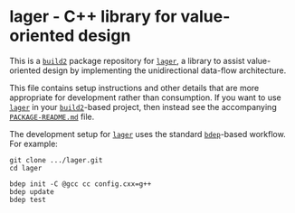 # lager - C++ library for value-oriented design

This is a [`build2`](https://build2.org/) package repository for [`lager`](https://github.com/arximboldi/lager), a library to assist value-oriented design by implementing the unidirectional data-flow architecture.

This file contains setup instructions and other details that are more appropriate for development rather than consumption. If you want to use [`lager`](https://github.com/arximboldi/lager) in your [`build2`](https://build2.org/)-based project, then instead see the accompanying [`PACKAGE-README.md`](liblager/PACKAGE-README.md) file.

The development setup for [`lager`](https://github.com/arximboldi/lager) uses the standard [`bdep`](https://build2.org/bdep/doc/bdep.xhtml)-based workflow.
For example:

```
git clone .../lager.git
cd lager

bdep init -C @gcc cc config.cxx=g++
bdep update
bdep test
```
